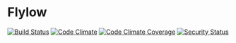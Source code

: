 Flylow
======

[![Build Status][BS img]][Build Status]
[![Code Climate][CC img]][Code Climate]
[![Code Climate Coverage][CCov img]][Code Climate Coverage]
[![Security Status][SS img]][Security Status]

[BS img]: https://travis-ci.org/stephaneliu/flylow.svg?branch=master
[CC img]: https://codeclimate.com/github/stephaneliu/flylow/badges/gpa.svg
[CCov img]: https://codeclimate.com/github/stephaneliu/flylow/badges/gpa.svg
[CS img]: https://coveralls.io/repos/stephaneliu/flylow/badge.png?branch=master
[SS img]: https://hakiri.io/github/stephaneliu/flylow/master.svg

[Build Status]: https://travis-ci.org/stephaneliu/flylow
[Code Climate]: https://codeclimate.com/github/stephaneliu/flylow
[Code Climate Coverage]: https://codeclimate.com/github/stephaneliu/flylow
[Coverage Status]: https://coveralls.io/r/stephaneliu/flylow
[Security Status]: https://hakiri.io/github/stephaneliu/flylow/master
